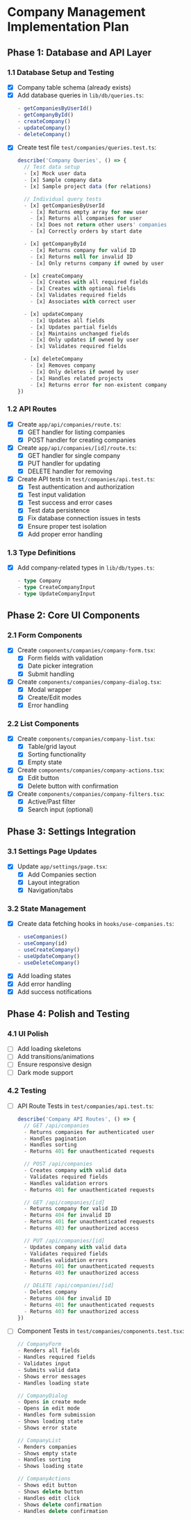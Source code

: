 # Company Management Implementation Plan

## Phase 1: Database and API Layer

### 1.1 Database Setup and Testing
- [x] Company table schema (already exists)
- [x] Add database queries in `lib/db/queries.ts`:
  ```typescript
  - getCompaniesByUserId()
  - getCompanyById()
  - createCompany()
  - updateCompany()
  - deleteCompany()
  ```
- [x] Create test file `test/companies/queries.test.ts`:
  ```typescript
  describe('Company Queries', () => {
    // Test data setup
    - [x] Mock user data
    - [x] Sample company data
    - [x] Sample project data (for relations)

    // Individual query tests
    - [x] getCompaniesByUserId
      - [x] Returns empty array for new user
      - [x] Returns all companies for user
      - [x] Does not return other users' companies
      - [x] Correctly orders by start date

    - [x] getCompanyById
      - [x] Returns company for valid ID
      - [x] Returns null for invalid ID
      - [x] Only returns company if owned by user

    - [x] createCompany
      - [x] Creates with all required fields
      - [x] Creates with optional fields
      - [x] Validates required fields
      - [x] Associates with correct user

    - [x] updateCompany
      - [x] Updates all fields
      - [x] Updates partial fields
      - [x] Maintains unchanged fields
      - [x] Only updates if owned by user
      - [x] Validates required fields

    - [x] deleteCompany
      - [x] Removes company
      - [x] Only deletes if owned by user
      - [x] Handles related projects
      - [x] Returns error for non-existent company
  })
  ```

### 1.2 API Routes
- [x] Create `app/api/companies/route.ts`:
  - [x] GET handler for listing companies
  - [x] POST handler for creating companies
- [x] Create `app/api/companies/[id]/route.ts`:
  - [x] GET handler for single company
  - [x] PUT handler for updating
  - [x] DELETE handler for removing
- [x] Create API tests in `test/companies/api.test.ts`:
  - [x] Test authentication and authorization
  - [x] Test input validation
  - [x] Test success and error cases
  - [x] Test data persistence
  - [x] Fix database connection issues in tests
  - [x] Ensure proper test isolation
  - [x] Add proper error handling

### 1.3 Type Definitions
- [x] Add company-related types in `lib/db/types.ts`:
  ```typescript
  - type Company
  - type CreateCompanyInput
  - type UpdateCompanyInput
  ```

## Phase 2: Core UI Components

### 2.1 Form Components
- [x] Create `components/companies/company-form.tsx`:
  - [x] Form fields with validation
  - [x] Date picker integration
  - [x] Submit handling
- [x] Create `components/companies/company-dialog.tsx`:
  - [x] Modal wrapper
  - [x] Create/Edit modes
  - [x] Error handling

### 2.2 List Components
- [x] Create `components/companies/company-list.tsx`:
  - [x] Table/grid layout
  - [x] Sorting functionality
  - [x] Empty state
- [x] Create `components/companies/company-actions.tsx`:
  - [x] Edit button
  - [x] Delete button with confirmation
- [x] Create `components/companies/company-filters.tsx`:
  - [x] Active/Past filter
  - [x] Search input (optional)

## Phase 3: Settings Integration

### 3.1 Settings Page Updates
- [x] Update `app/settings/page.tsx`:
  - [x] Add Companies section
  - [x] Layout integration
  - [x] Navigation/tabs

### 3.2 State Management
- [x] Create data fetching hooks in `hooks/use-companies.ts`:
  ```typescript
  - useCompanies()
  - useCompany(id)
  - useCreateCompany()
  - useUpdateCompany()
  - useDeleteCompany()
  ```
- [x] Add loading states
- [x] Add error handling
- [x] Add success notifications

## Phase 4: Polish and Testing

### 4.1 UI Polish
- [ ] Add loading skeletons
- [ ] Add transitions/animations
- [ ] Ensure responsive design
- [ ] Dark mode support

### 4.2 Testing
- [ ] API Route Tests in `test/companies/api.test.ts`:
  ```typescript
  describe('Company API Routes', () => {
    // GET /api/companies
    - Returns companies for authenticated user
    - Handles pagination
    - Handles sorting
    - Returns 401 for unauthenticated requests

    // POST /api/companies
    - Creates company with valid data
    - Validates required fields
    - Handles validation errors
    - Returns 401 for unauthenticated requests

    // GET /api/companies/[id]
    - Returns company for valid ID
    - Returns 404 for invalid ID
    - Returns 401 for unauthenticated requests
    - Returns 403 for unauthorized access

    // PUT /api/companies/[id]
    - Updates company with valid data
    - Validates required fields
    - Handles validation errors
    - Returns 401 for unauthenticated requests
    - Returns 403 for unauthorized access

    // DELETE /api/companies/[id]
    - Deletes company
    - Returns 404 for invalid ID
    - Returns 401 for unauthenticated requests
    - Returns 403 for unauthorized access
  })
  ```
- [ ] Component Tests in `test/companies/components.test.tsx`:
  ```typescript
  // CompanyForm
  - Renders all fields
  - Handles required fields
  - Validates input
  - Submits valid data
  - Shows error messages
  - Handles loading state

  // CompanyDialog
  - Opens in create mode
  - Opens in edit mode
  - Handles form submission
  - Shows loading state
  - Shows error state

  // CompanyList
  - Renders companies
  - Shows empty state
  - Handles sorting
  - Shows loading state

  // CompanyActions
  - Shows edit button
  - Shows delete button
  - Handles edit click
  - Shows delete confirmation
  - Handles delete confirmation
  ```
